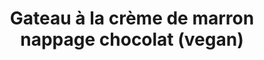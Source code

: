 ---
title: Gateau à la crème de marron nappage chocolat (vegan)
draft: false
layout: recettes
type: dessert
categories:
  - Gateau
regime:
  - vegan
cuisson: Oui
temperature: Froid
plate: 12
check: Oui
checkAlwaysOk: false
ingredients:
  sec:
    - title: Sarrasin
      quantite: 100
      unit: grammes
  lof:
    - title: Farine de blé
      quantite: 250
      unit: grammes
    - title: Crème soja
      quantite: 200
      unit: ml
    - title: lait d’amande
      quantite: 300
      unit: grammes
    - title: huile d'olive
      quantite: 20
      unit: grammes
  sucres:
    - title: Chocolat noir patissier 70p100
      quantite: 200
      unit: grammes
    - title: Confiture de chataigne (sans sucre)
      quantite: 325
      unit: grammes
  autres:
    - title: Levure chimique
      quantite: 1
      unit: unité
preparation: >-
  Verse la crème de marron dans un bol et détend la un peu au fouet, ajoute le
  lait végétal, l’huile et fouette bien.


  Ajoute la farine, la levure et mélange.


  Verse dans le moule de ton choix et enfourne 1 heure au four à 180°


  Met ensuite le nappage (chocolat + crème de soja) ainsi que les graines de sarrasin torréfiées
publishDate: 2025-05-22T17:00:00.000Z
uuid: afobs4r1
titleslug: gateau-a-la-creme-de-marron-nappage-chocolat-vegan_afobs4r1
---